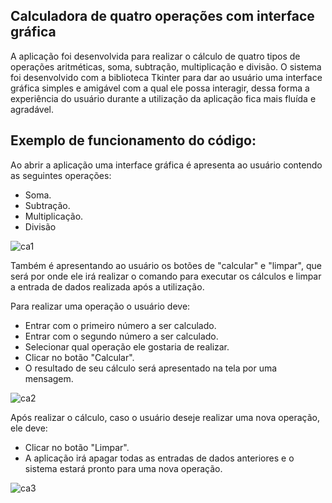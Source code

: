 ## Calculadora de quatro operações com interface gráfica

A aplicação foi desenvolvida para realizar o cálculo de quatro tipos de operações aritméticas, soma, subtração, multiplicação e divisão. O sistema foi desenvolvido com a biblioteca Tkinter para dar ao usuário uma interface gráfica simples e amigável com a qual ele possa interagir, dessa forma a experiência do usuário durante a utilização da aplicação fica mais fluída e agradável.

## Exemplo de funcionamento do código:
Ao abrir a aplicação uma interface gráfica é apresenta ao usuário contendo as seguintes operações:
  - Soma.
  - Subtração.
  - Multiplicação.
  - Divisão
 
![ca1](https://user-images.githubusercontent.com/40063504/78458435-a9d20f80-7687-11ea-8814-28ca97c84e05.PNG)

Também é apresentando ao usuário os botões de "calcular" e "limpar", que será por onde ele irá realizar o comando para executar os cálculos e limpar a entrada de dados realizada após a utilização.

Para realizar uma operação o usuário deve:
  - Entrar com o primeiro número a ser calculado.
  - Entrar com o segundo número a ser calculado.
  - Selecionar qual operação ele gostaria de realizar.
  - Clicar no botão "Calcular".
  - O resultado de seu cálculo será apresentado na tela por uma mensagem.
 
 ![ca2](https://user-images.githubusercontent.com/40063504/78458444-b9e9ef00-7687-11ea-8123-0ad1cc98efb8.PNG)
 
 Após realizar o cálculo, caso o usuário deseje realizar uma nova operação, ele deve:
  - Clicar no botão "Limpar".
  - A aplicação irá apagar todas as entradas de dados anteriores e o sistema estará pronto para uma nova operação.

![ca3](https://user-images.githubusercontent.com/40063504/78458447-c3735700-7687-11ea-89cf-da02b603b4ba.png)
